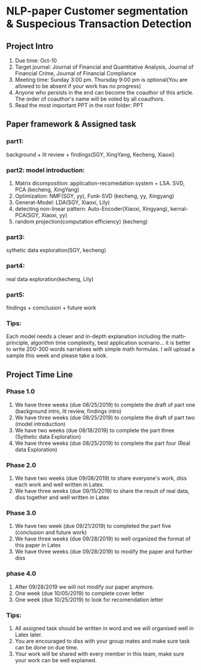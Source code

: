 # NLP-paper Customer segmentation & Suspecious Transaction Detection
## Project Intro
1. Due time: Oct-10
2. Target journal: Journal of Financial and Quantitative Analysis, Journal of Financial Crime, Journal of Financial Compliance
3. Meeting time: Sunday 3:00 pm. Thursday 9:00 pm is optional(You are allowed to be absent if your work has no progress)
4. Anyone who persists in the end can become the coauthor of this article. The order of coauthor's name will be voted by all coauthors.
5. Read the most important PPT in the root folder:  PPT
## Paper framework & Assigned task
### part1: 
background + lit review + findings(SGY, XingYang, Kecheng, Xiaoxi)
### part2: model introduction:
1. Matrix dicomposition: application-recomedation system + LSA. SVD, PCA (kecheng, XingYang)
2. Optimization: NMF(SGY, yy), Funk-SVD (kecheng, yy, Xingyang)
3. Generat-Model: LDA(SGY, Xiaoxi, Lily)
4. detecting non-linear pattern: Auto-Encoder(Xiaoxi, Xingyang), kernal-PCA(SGY, Xiaoxi, yy)
5. random projection(computation efficiency) (kecheng)
### part3: 
sythetic data exploration(SGY, kecheng)
### part4: 
real data exploration(kecheng, Lily)
### part5: 
findings + comclusion + future work
### Tips:
Each model needs a cleaer and in-depth explanation including the math-principle, algorithm time complexity, best application scenario... 
it is better to write 200-300 words narratives with simple math formulas. I will upload a sample this week and please take a look.
## Project Time Line
### Phase 1.0
1. We have three weeks (due 08/25/2019) to complete the draft of part one (background intro, lit review, findings intro) 
2. We have three weeks (due 08/25/2019) to complete the draft of part two (model introduction)
3. We have two weeks (due 08/18/2019) to complete the part three (Sythetic data Exploration)
4. We have three weeks (due 08/25/2019) to complete the part four (Real data Exploration)
### Phase 2.0
1. We have two weeks (due 09/08/2019) to share everyone's work, diss each work and well written in Latex.
2. We have three weeks (due 09/15/2019) to share the result of real data, diss together and well written in Latex
### Phase 3.0
1. We have two week (due 09/21/2019) to completed the part five (conclusion and future work)
2. We have three weeks (due 09/28/2019) to well organized the format of this paper in Latex
3. We have three weeks (due 09/28/2019) to modify the paper and further diss
### phase 4.0
1. After 09/28/2019 we will not modify our paper anymore.
2. One week (due 10/05/2019) to complete cover letter
3. One week (due 10/25/2019) to look for recomendation letter
### Tips:
1. All assigned task should be written in word and we will organised well in Latex later.
2. You are encouraged to diss with your group mates and make sure task can be done on due time.
3. Your work will be shared with every member in this team, make sure your work can be well explained.
